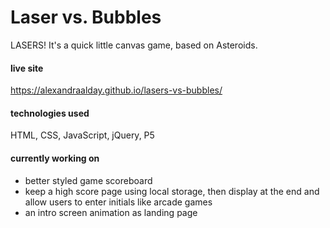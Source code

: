 # Laser vs. Bubbles
LASERS! It's a quick little canvas game, based on Asteroids.

#### live site
https://alexandraalday.github.io/lasers-vs-bubbles/

#### technologies used
HTML, CSS, JavaScript, jQuery, P5

#### currently working on
* better styled game scoreboard
* keep a high score page using local storage, then display at the end and allow users to enter initials like arcade games
* an intro screen animation as landing page

